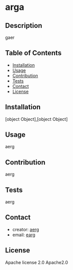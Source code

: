 # arga

## Description

  gaer


## Table of Contents
  - [Installation](#installation)
  - [Usage](#usage)
  - [Contribution](#contribution)
  - [Tests](#tests)
  - [Contact](#contact)
  - [License](#license)

## Installation

  [object Object],[object Object]


## Usage

  aerg


## Contribution

  aerg


## Tests

  aerg


## Contact
  - creator: [aerg](https://github.com/aerg)
  - email: [earg](mailto:earg)


## License

  Apache license 2.0
  Apache2.0
